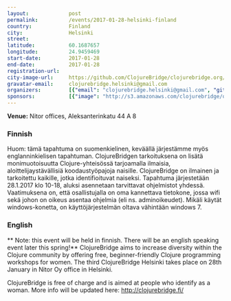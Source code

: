 ```yaml
---
layout:             post
permalink:          /events/2017-01-28-helsinki-finland
country:            Finland
city:               Helsinki
street:
latitude:           60.1687657
longitude:          24.9459469
start-date:         2017-01-28
end-date:           2017-01-28
registration-url:
city-image-url:     https://github.com/ClojureBridge/clojurebridge.org/raw/master/app/assets/images/events/helsinki-finland.jpg
gravatar-email:     clojurebridge.helsinki@gmail.com
organizers:         [{"email": "clojurebridge.helsinki@gmail.com", "github": "clojurebridge-helsinki", "name": "ClojureBridge Finland", "twitter": "ClojureBridgeFI"}]
sponsors:           [{"image": "http://s3.amazonaws.com/clojurebridge/original/180/gofore-logo_(1).png?1484061229", "name": "Gofore Oy", "url": "https://gofore.com/"}, {"image": "http://s3.amazonaws.com/clojurebridge/original/179/metosin.jpeg?1484061190", "name": "Metosin", "url": "http://www.metosin.fi/"}, {"image": "http://s3.amazonaws.com/clojurebridge/original/181/nitor-logo.jpeg?1484061269", "name": "Nitor Oy", "url": "https://www.nitor.fi/fi"}]
---
```


**Venue:**
Nitor offices, Aleksanterinkatu 44 A 8

### Finnish
Huom: tämä tapahtuma on suomenkielinen, keväällä järjestämme myös englanninkielisen tapahtuman.
ClojureBridgen tarkoituksena on lisätä monimuotoisuutta Clojure-yhteisössä tarjoamalla ilmaisia, aloittelijaystävällisiä koodaustyöpajoja naisille.
ClojureBridge on ilmainen ja tarkoitettu kaikille, jotka identifioituvat naiseksi.
Tapahtuma järjestetään 28.1.2017 klo 10-18, aluksi asennetaan tarvittavat ohjelmistot yhdessä.
Vaatimuksena on, että osallistujalla on oma kannettava tietokone, jossa wifi sekä johon on oikeus asentaa ohjelmia (eli ns. adminoikeudet). Mikäli käytät windows-konetta, on käyttöjärjestelmän oltava vähintään windows 7.

### English
** Note: this event will be held in finnish. There will be an english speaking event later this spring!**
ClojureBridge aims to increase diversity within the Clojure community by offering free, beginner-friendly Clojure programming workshops for women. The third ClojureBridge Helsinki takes place on 28th January in Nitor Oy office in Helsinki.

ClojureBridge is free of charge and is aimed at people who identify as a woman.
More info will be updated here: http://clojurebridge.fi/
